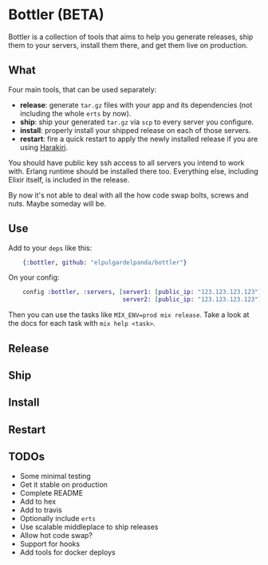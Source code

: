 # Bottler (BETA)

Bottler is a collection of tools that aims to help you generate releases, ship
them to your servers, install them there, and get them live on production.

## What

Four main tools, that can be used separately:

* __release__: generate `tar.gz` files with your app and its dependencies (not
including the whole `erts` by now).
* __ship__: ship your generated `tar.gz` via `scp` to every server you configure.
* __install__: properly install your shipped release on each of those servers.
* __restart__: fire a quick restart to apply the newly installed release if you
are using [Harakiri](http://github.com/elpulgardelpanda/harakiri).

You should have public key ssh access to all servers you intend to work with.
Erlang runtime should be installed there too. Everything else, including Elixir
itself, is included in the release.

By now it's not able to deal with all the how code swap bolts, screws and nuts.
Maybe someday will be.

## Use

Add to your `deps` like this:

```elixir
    {:bottler, github: "elpulgardelpanda/bottler"}
```

On your config:

```elixir
    config :bottler, :servers, [server1: [public_ip: "123.123.123.123"],
                                server2: [public_ip: "123.123.123.123"]]
```

Then you can use the tasks like `MIX_ENV=prod mix release`. Take a look at the
docs for each task with `mix help <task>`.

## Release

## Ship

## Install

## Restart

## TODOs

* Some minimal testing
* Get it stable on production
* Complete README
* Add to hex
* Add to travis
* Optionally include `erts`
* Use scalable middleplace to ship releases
* Allow hot code swap?
* Support for hooks
* Add tools for docker deploys
